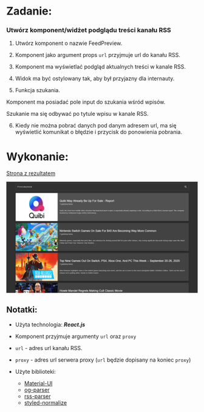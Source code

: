 # Zadanie:

### Utwórz komponent/widżet podglądu treści kanału RSS

1. Utwórz komponent o nazwie FeedPreview.

2. Komponent jako argument props `url` przyjmuje url do kanału RSS.

3. Komponent ma wyświetlać podgląd aktualnych treści w kanale RSS.

4. Widok ma być ostylowany tak, aby był przyjazny dla internauty.

5. Funkcja szukania.

Komponent ma posiadać pole input do szukania wśród wpisów.

Szukanie ma się odbywać po tytule wpisu w kanale RSS.

6. Kiedy nie można pobrać danych pod danym adresem url, ma się wyświetlić komunikat o błędzie i przycisk do ponowienia pobrania.

# Wykonanie:

[Strona z rezultatem](https://somebody16.github.io/netzindianer-recruitment-frontend-react/)

![Zrzut ekranu resultatu](preview.png)

## Notatki:

-   Użyta technologia: **_React.js_**

-   Komponent przyjmuje argumenty `url` oraz `proxy`

-   `url` - adres url kanału RSS.

-   `proxy` - adres url serwera proxy (`url` będzie dopisany na koniec `proxy`)

-   Użyte biblioteki:
    -   [Material-UI](https://material-ui.com)
    -   [og-parser](https://www.npmjs.com/package/og-parser)
    -   [rss-parser](https://www.npmjs.com/package/rss-parser)
    -   [styled-normalize](https://www.npmjs.com/package/styled-normalize)
